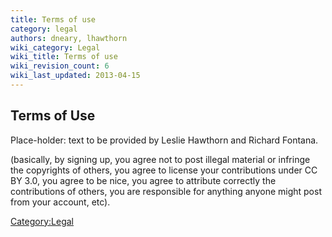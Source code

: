 ```yaml
---
title: Terms of use
category: legal
authors: dneary, lhawthorn
wiki_category: Legal
wiki_title: Terms of use
wiki_revision_count: 6
wiki_last_updated: 2013-04-15
---
```


## Terms of Use

Place-holder: text to be provided by Leslie Hawthorn and Richard Fontana.

(basically, by signing up, you agree not to post illegal material or infringe the copyrights of others, you agree to license your contributions under CC BY 3.0, you agree to be nice, you agree to attribute correctly the contributions of others, you are responsible for anything anyone might post from your account, etc).

<Category:Legal>
